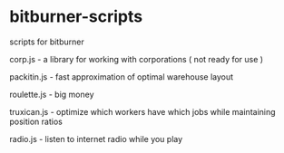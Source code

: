 # bitburner-scripts
scripts for bitburner

corp.js - a library for working with corporations ( not ready for use )

packitin.js - fast approximation of optimal warehouse layout

roulette.js - big money

truxican.js - optimize which workers have which jobs while maintaining position ratios

radio.js - listen to internet radio while you play
